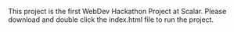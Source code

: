 This project is the first WebDev Hackathon Project at Scalar. 
Please download and double click the index.html file to run the project.

